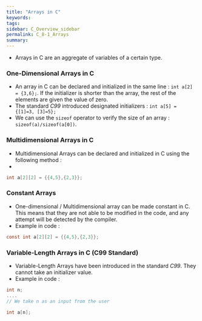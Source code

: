 ```yaml
---
title: "Arrays in C"
keywords:
tags:
sidebar: C_Overview_sidebar
permalink: C_8-1_Arrays
summary:
---
```

- Arrays in C are an aggregate of variables of a certain type.
### One-Dimensional Arrays in C
- An array in C can be declared and initialized in the same line : ```int a[2] = {3,6};```. If the initializer is shorter than the array, the rest of the elements are given the value of zero.
- The standard *C99* introduced designated initializers : ```int a[5] = {[1]=3, [3]=5};```
- We can use the ```sizeof``` operator to verify the size of an array : ```sizeof(a)/sizeof(a[0])```.

### Multidimensional Arrays in C
- Multidimensional Arrays can be declared and initialized in C using the following method : 
- 
```c
int a[2][2] = {{4,5},{2,3}};
```

### Constant Arrays
- One-dimensional / Multidimensional array can be made constant in C. This means that they are not able to be modified in the code, and any attempt will be detected by the compiler.
- Example in code : 

```c
const int a[2][2] = {{4,5},{2,3}};
```

### Variable-Length Arrays in C (C99 Standard)
- Variable-Length Arrays have been introduced in the standard *C99*. They cannot take an initializer value.
- Example in code :
```c
int n;
....
// We take n as an input from the user

int a[n];
```
